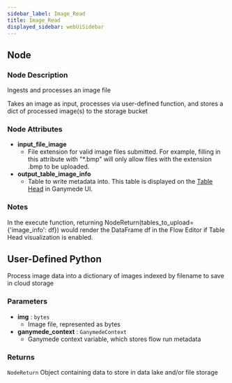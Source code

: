 ```yaml
---
sidebar_label: Image_Read
title: Image_Read
displayed_sidebar: webUiSidebar
---
```


## Node

### Node Description

Ingests and processes an image file

Takes an image as input, processes via user-defined function, and stores a dict of processed
image(s) to the storage bucket

### Node Attributes

- **input_file_image**
  - File extension for valid image files submitted.  For example, filling in this attribute with "*.bmp" will only allow files with the extension .bmp to be uploaded.
- **output_table_image_info**
  - Table to write metadata into.  This table is displayed on the [Table Head](https://docs.ganymede.bio/app/intro/Concepts#table-head) in Ganymede UI.

### Notes

In the execute function, returning NodeReturn(tables_to_upload=\{'image_info': df\}) would render the DataFrame df in the Flow Editor if Table Head visualization is enabled.

## User-Defined Python

Process image data into a dictionary of images indexed by filename to save in cloud storage

### Parameters

- **img** : `bytes`
    - Image file, represented as bytes
- **ganymede_context** : `GanymedeContext`
    - Ganymede context variable, which stores flow run metadata

### Returns

`NodeReturn`
  Object containing data to store in data lake and/or file storage